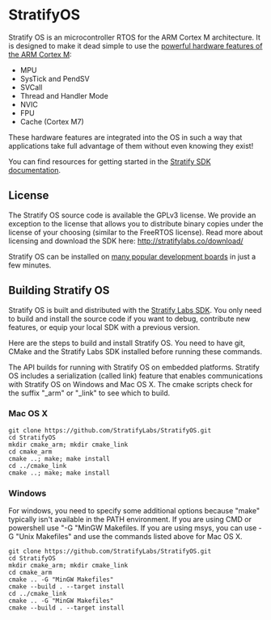 # StratifyOS

Stratify OS is an microcontroller RTOS for the ARM Cortex M architecture. It is designed to make it dead simple to use the [powerful hardware features of the ARM Cortex M](https://stratifylabs.co/user%20guides/2018/03/06/How-Stratify-OS-Levarages-ARM-Cortex-M/):

- MPU
- SysTick and PendSV
- SVCall
- Thread and Handler Mode
- NVIC
- FPU
- Cache (Cortex M7)

These hardware features are integrated into the OS in such a way that applications take full advantage of them without even knowing they exist!

You can find resources for getting started in the [Stratify SDK documentation](https://stratifylabs.co/docs/).

## License

The Stratify OS source code is available the GPLv3 license.  We provide an exception to the license that allows you to distribute binary copies under the license of your choosing (similar to the FreeRTOS license).  Read more about licensing and download the SDK here: http://stratifylabs.co/download/

Stratify OS can be installed on [many popular development boards](http://stratifylabs.co/hardware/) in just a few minutes.

## Building Stratify OS

Stratify OS is built and distributed with the [Stratify Labs SDK](https://stratifylabs.co/download/). You only need to build and install the source code if you want to debug, contribute new features, or equip your local SDK with a previous version.

Here are the steps to build and install Stratify OS. You need to have git, CMake and the Stratify Labs SDK installed before running these commands.

The API builds for running with Stratify OS on embedded platforms. Stratify OS includes a serialization (called link) feature that enables communications with Stratify OS on Windows and Mac OS X.  The cmake scripts check for the suffix "_arm" or "_link" to see which to build.

### Mac OS X

```
git clone https://github.com/StratifyLabs/StratifyOS.git
cd StratifyOS
mkdir cmake_arm; mkdir cmake_link
cd cmake_arm
cmake ..; make; make install
cd ../cmake_link
cmake ..; make; make install
```

### Windows

For windows, you need to specify some additional options because "make" typically isn't available in the PATH environment. If you are using CMD or powershell use "-G "MinGW Makefiles. If you are using msys, you can use -G "Unix Makefiles" and use the commands listed above for Mac OS X.

```
git clone https://github.com/StratifyLabs/StratifyOS.git
cd StratifyOS
mkdir cmake_arm; mkdir cmake_link
cd cmake_arm
cmake .. -G "MinGW Makefiles"
cmake --build . --target install
cd ../cmake_link
cmake .. -G "MinGW Makefiles"
cmake --build . --target install
```

